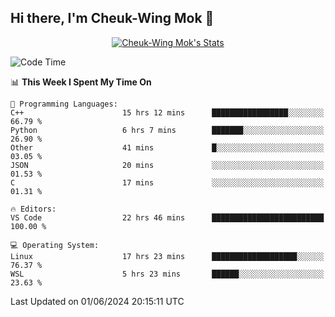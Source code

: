 ## Hi there, I'm Cheuk-Wing Mok 👋

<!--
**mozro0327/mozro0327** is a ✨ _special_ ✨ repository because its `README.md` (this file) appears on your GitHub profile.

Here are some ideas to get you started:

- 🔭 I’m currently working on ...
- 🌱 I’m currently learning ...
- 👯 I’m looking to collaborate on ...
- 🤔 I’m looking for help with ...
- 💬 Ask me about ...
- 📫 How to reach me: ...
- 😄 Pronouns: ...
- ⚡ Fun fact: ...
-->

<p align="center">
  <a href="https://github.com/mozro0327" class="rich-diff-level-one">
    <img src="https://github-readme-stats.vercel.app/api?username=mozro0327&title_color=333&text_color=777" alt="Cheuk-Wing Mok's Stats" >
    <!-- &hide=issues
    <img src="https://github-readme-stats.vercel.app/api?username=mozro0327&hide=issues&title_color=333&text_color=777" alt="Cheuk-Wing Mok's Stats" >
    -->
  </a>
</p>

<!--START_SECTION:waka-->
![Code Time](http://img.shields.io/badge/Code%20Time-2%2C652%20hrs%2054%20mins-blue)

📊 **This Week I Spent My Time On** 

```text
💬 Programming Languages: 
C++                      15 hrs 12 mins      █████████████████░░░░░░░░   66.79 % 
Python                   6 hrs 7 mins        ███████░░░░░░░░░░░░░░░░░░   26.90 % 
Other                    41 mins             █░░░░░░░░░░░░░░░░░░░░░░░░   03.05 % 
JSON                     20 mins             ░░░░░░░░░░░░░░░░░░░░░░░░░   01.53 % 
C                        17 mins             ░░░░░░░░░░░░░░░░░░░░░░░░░   01.31 % 

🔥 Editors: 
VS Code                  22 hrs 46 mins      █████████████████████████   100.00 % 

💻 Operating System: 
Linux                    17 hrs 23 mins      ███████████████████░░░░░░   76.37 % 
WSL                      5 hrs 23 mins       ██████░░░░░░░░░░░░░░░░░░░   23.63 % 
```


 Last Updated on 01/06/2024 20:15:11 UTC
<!--END_SECTION:waka-->
